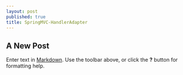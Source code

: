 ```yaml
---
layout: post
published: true
title: SpringMVC-HandlerAdapter
---
```

## A New Post

Enter text in [Markdown](http://daringfireball.net/projects/markdown/). Use the toolbar above, or click the **?** button for formatting help.
